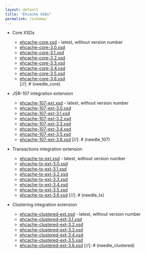 ```yaml
---
layout: default
title: "Ehcache XSDs"
permalink: /schema/
---
```


* Core XSDs
  * [ehcache-core.xsd](/schema/ehcache-core.xsd) - latest, without version number
  * [ehcache-core-3.0.xsd](/schema/ehcache-core-3.0.xsd)
  * [ehcache-core-3.1.xsd](/schema/ehcache-core-3.1.xsd)
  * [ehcache-core-3.2.xsd](/schema/ehcache-core-3.2.xsd)
  * [ehcache-core-3.3.xsd](/schema/ehcache-core-3.3.xsd)
  * [ehcache-core-3.4.xsd](/schema/ehcache-core-3.4.xsd)
  * [ehcache-core-3.5.xsd](/schema/ehcache-core-3.5.xsd)
  * [ehcache-core-3.6.xsd](/schema/ehcache-core-3.6.xsd)  
[//]: # (needle_core)

* JSR-107 integration extension
  * [ehcache-107-ext.xsd](/schema/ehcache-107-ext.xsd) - latest, without version number
  * [ehcache-107-ext-3.0.xsd](/schema/ehcache-107-ext-3.0.xsd)
  * [ehcache-107-ext-3.1.xsd](/schema/ehcache-107-ext-3.1.xsd)
  * [ehcache-107-ext-3.2.xsd](/schema/ehcache-107-ext-3.2.xsd)
  * [ehcache-107-ext-3.3.xsd](/schema/ehcache-107-ext-3.3.xsd)
  * [ehcache-107-ext-3.4.xsd](/schema/ehcache-107-ext-3.4.xsd)
  * [ehcache-107-ext-3.5.xsd](/schema/ehcache-107-ext-3.5.xsd)
  * [ehcache-107-ext-3.6.xsd](/schema/ehcache-107-ext-3.6.xsd)
[//]: # (needle_107)
  
* Transactions integration extension
  * [ehcache-tx-ext.xsd](/schema/ehcache-tx-ext.xsd) - latest, without version number
  * [ehcache-tx-ext-3.0.xsd](/schema/ehcache-tx-ext-3.0.xsd)
  * [ehcache-tx-ext-3.1.xsd](/schema/ehcache-tx-ext-3.1.xsd)
  * [ehcache-tx-ext-3.2.xsd](/schema/ehcache-tx-ext-3.2.xsd)
  * [ehcache-tx-ext-3.3.xsd](/schema/ehcache-tx-ext-3.3.xsd)
  * [ehcache-tx-ext-3.4.xsd](/schema/ehcache-tx-ext-3.4.xsd)
  * [ehcache-tx-ext-3.5.xsd](/schema/ehcache-tx-ext-3.5.xsd)
  * [ehcache-tx-ext-3.6.xsd](/schema/ehcache-tx-ext-3.6.xsd)
[//]: # (needle_tx)
  
* Clustering integration extension
  * [ehcache-clustered-ext.xsd](/schema/ehcache-clustered-ext.xsd) - latest, without version number
  * [ehcache-clustered-ext-3.1.xsd](/schema/ehcache-clustered-ext-3.1.xsd)
  * [ehcache-clustered-ext-3.2.xsd](/schema/ehcache-clustered-ext-3.2.xsd)
  * [ehcache-clustered-ext-3.3.xsd](/schema/ehcache-clustered-ext-3.3.xsd)
  * [ehcache-clustered-ext-3.4.xsd](/schema/ehcache-clustered-ext-3.4.xsd)
  * [ehcache-clustered-ext-3.5.xsd](/schema/ehcache-clustered-ext-3.5.xsd)
  * [ehcache-clustered-ext-3.6.xsd](/schema/ehcache-clustered-ext-3.6.xsd)
[//]: # (needle_clustered)
